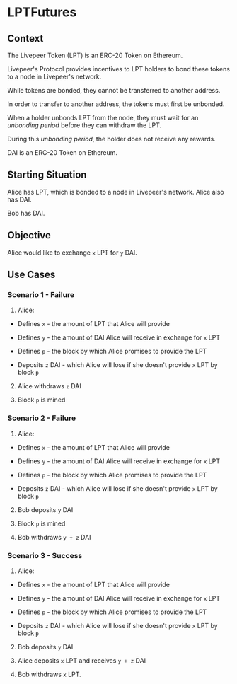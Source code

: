 # LPTFutures

## Context

The Livepeer Token (LPT) is an ERC-20 Token on Ethereum.

Livepeer's Protocol provides incentives to LPT holders to bond these tokens to a node in Livepeer's network.

While tokens are bonded, they cannot be transferred to another address.

In order to transfer to another address, the tokens must first be unbonded.

When a holder unbonds LPT from the node, they must wait for an _unbonding period_ before they can withdraw the LPT.

During this _unbonding period_, the holder does not receive any rewards.

DAI is an ERC-20 Token on Ethereum.

## Starting Situation

Alice has LPT, which is bonded to a node in Livepeer's network. Alice also has DAI.

Bob has DAI.

## Objective

Alice would like to exchange `x` LPT for `y` DAI.

## Use Cases

### Scenario 1 - Failure

1. Alice:

- Defines `x` - the amount of LPT that Alice will provide
- Defines `y` - the amount of DAI Alice will receive in exchange for `x` LPT

- Defines `p` - the block by which Alice promises to provide the LPT

- Deposits `z` DAI - which Alice will lose if she doesn't provide `x` LPT by block `p`

2. Alice withdraws `z` DAI

3. Block `p` is mined

### Scenario 2 - Failure

1. Alice:

- Defines `x` - the amount of LPT that Alice will provide
- Defines `y` - the amount of DAI Alice will receive in exchange for `x` LPT

- Defines `p` - the block by which Alice promises to provide the LPT

- Deposits `z` DAI - which Alice will lose if she doesn't provide `x` LPT by block `p`

2. Bob deposits `y` DAI

3. Block `p` is mined

4. Bob withdraws `y + z` DAI

### Scenario 3 - Success

1. Alice:

- Defines `x` - the amount of LPT that Alice will provide
- Defines `y` - the amount of DAI Alice will receive in exchange for `x` LPT

- Defines `p` - the block by which Alice promises to provide the LPT

- Deposits `z` DAI - which Alice will lose if she doesn't provide `x` LPT by block `p`

2. Bob deposits `y` DAI

3. Alice deposits `x` LPT and receives `y + z` DAI

4. Bob withdraws `x` LPT.
